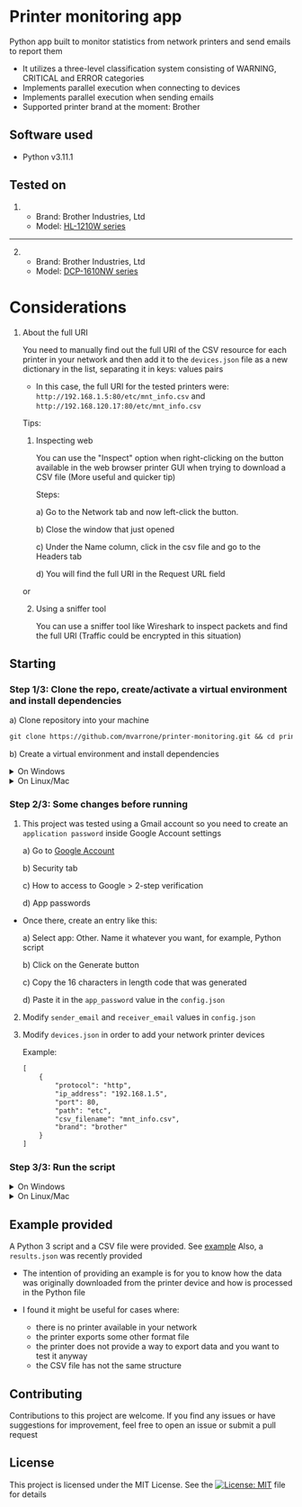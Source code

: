 # Printer monitoring app

Python app built to monitor statistics from network printers and send emails to report them

- It utilizes a three-level classification system consisting of WARNING, CRITICAL and ERROR categories
- Implements parallel execution when connecting to devices
- Implements parallel execution when sending emails
- Supported printer brand at the moment: Brother

## Software used

- Python v3.11.1

## Tested on

1. 
    - Brand: Brother Industries, Ltd
    - Model: [HL-1210W series](https://support.brother.com/g/b/downloadtop.aspx?c=es&lang=es&prod=hl1210w_eu_as)

---

2. 
    - Brand: Brother Industries, Ltd
    - Model: [DCP-1610NW series](https://support.brother.com/g/b/downloadtop.aspx?c=es&lang=es&prod=dcp1610w_eu_as)

# Considerations
1. About the full URI

    You need to manually find out the full URI of the CSV resource for each printer in your network and then add it to the `devices.json` file as a new dictionary in the list, separating it in keys: values pairs

    * In this case, the full URI for the tested printers were: `http://192.168.1.5:80/etc/mnt_info.csv` and
`http://192.168.120.17:80/etc/mnt_info.csv`

    Tips: 
        
    1. Inspecting web
    
        You can use the "Inspect" option when right-clicking on the button available in the web browser printer GUI when trying to download a CSV file (More useful and quicker tip)

        Steps:

        a) Go to the Network tab and now left-click the button.

        b) Close the window that just opened

        c) Under the Name column, click in the csv file and go to the Headers tab

        d) You will find the full URI in the Request URL field

    or

    2. Using a sniffer tool
    
        You can use a sniffer tool like Wireshark to inspect packets and find the full URI (Traffic could be encrypted in this situation)

## Starting

### Step 1/3: Clone the repo, create/activate a virtual environment and install dependencies

a) Clone repository into your machine

```md
git clone https://github.com/mvarrone/printer-monitoring.git && cd printer-monitoring
```

b) Create a virtual environment and install dependencies

<details>
<summary>On Windows</summary>
1.Creating a virtual environment

```md
python -m venv venv
```

2.Activating it

a) Using CMD

```md
.\venv\Scripts\activate.bat
```

b) Using PowerShell

```md
.\venv\Scripts\Activate.ps1
```

3.Installing dependencies

```md
pip install -r requirements.txt
```

4.(OPTIONAL) Deactivating the virtual environment

```md
deactivate
```
</details>

<details>
<summary>On Linux/Mac</summary>
1. Creating a virtual environment

```md
python3 -m venv venv
```

2.Activating it

```md
source venv/bin/activate
```

3.Installing dependencies

```md
pip install -r requirements.txt
```

4.(OPTIONAL) Deactivating the virtual environment

```md
deactivate
```
</details>

### Step 2/3: Some changes before running

1) This project was tested using a Gmail account so you need to create an `application password` inside Google Account settings

    a) Go to [Google Account](https://myaccount.google.com/)

    b) Security tab

    c) How to access to Google > 2-step verification
    
    d) App passwords

* Once there, create an entry like this:

    a) Select app: Other. Name it whatever you want, for example, Python script

    b) Click on the Generate button

    c) Copy the 16 characters in length code that was generated

    d) Paste it in the `app_password` value in the `config.json`

2) Modify `sender_email` and `receiver_email` values in `config.json`

3) Modify `devices.json` in order to add your network printer devices

    Example:
    ```md
    [
        {
            "protocol": "http",
            "ip_address": "192.168.1.5",
            "port": 80,
            "path": "etc",
            "csv_filename": "mnt_info.csv",
            "brand": "brother"
        }
    ]
    ```

### Step 3/3: Run the script

<details>
<summary>On Windows</summary>

```md
cd app && python .\main.py 
```
</details>

<details>
<summary>On Linux/Mac</summary>

```md
cd app && python3 .\main.py 
```
</details>

## Example provided
A Python 3 script and a CSV file were provided. See [example](https://github.com/mvarrone/printer-monitoring/tree/main/app/example)
Also, a `results.json` was recently provided

* The intention of providing an example is for you to know how the data was originally downloaded from the printer device and how is processed in the Python file

* I found it might be useful for cases where: 
    - there is no printer available in your network
    - the printer exports some other format file
    - the printer does not provide a way to export data and you want to test it anyway
    - the CSV file has not the same structure

## Contributing
Contributions to this project are welcome. If you find any issues or have suggestions for improvement, feel free to open an issue or submit a pull request

## License
This project is licensed under the MIT License. See the [![License: MIT](https://img.shields.io/badge/License-MIT-yellow.svg)](https://opensource.org/licenses/MIT) file for details